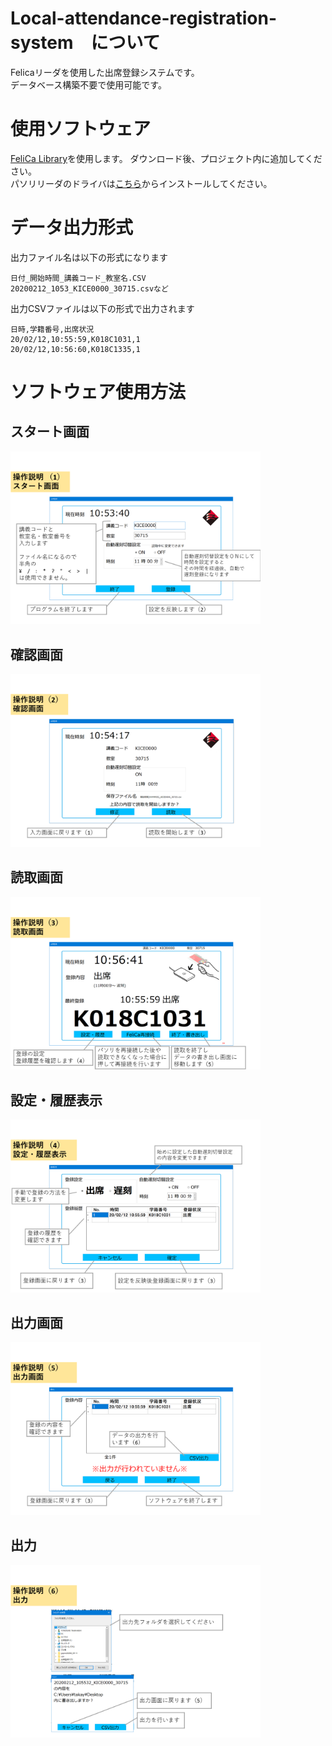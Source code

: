 # Local-attendance-registration-system　について
Felicaリーダを使用した出席登録システムです。   
データベース構築不要で使用可能です。

# 使用ソフトウェア
[FeliCa Library](https://ja.osdn.net/projects/felicalib/)を使用します。 ダウンロード後、プロジェクト内に追加してください。   
パソリリーダのドライバは[こちら](https://www.sony.co.jp/Products/felica/consumer/support/download/nfcportsoftware.html)からインストールしてください。

# データ出力形式
出力ファイル名は以下の形式になります
```
日付_開始時間_講義コード_教室名.CSV
20200212_1053_KICE0000_30715.csvなど
```
出力CSVファイルは以下の形式で出力されます
```
日時,学籍番号,出席状況
20/02/12,10:55:59,K018C1031,1
20/02/12,10:56:60,K018C1335,1
```

# ソフトウェア使用方法
## スタート画面
<img width="400" src="./readme_img/p1.PNG">

## 確認画面
<img width="400" src="./readme_img/p2.PNG">

## 読取画面
<img width="400" src="./readme_img/p3.PNG">

## 設定・履歴表示
<img width="400" src="./readme_img/p4.PNG">

## 出力画面
<img width="400" src="./readme_img/p5.PNG">

## 出力
<img width="400" src="./readme_img/p6.PNG">

